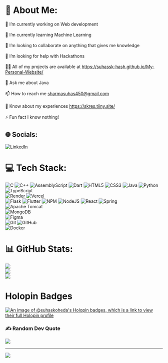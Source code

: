 # 💫 About Me:
🔭 I’m currently working on Web development<br><br>🌱 I’m currently learning Machine Learning<br><br>👯 I’m looking to collaborate on anything that gives me knowledge<br><br>🤝 I’m looking for help with Hackathons<br><br>👨‍💻 All of my projects are available at https://suhassk-hash.github.io/My-Personal-Website/<br><br>💬 Ask me about Java<br><br>📫 How to reach me sharmasuhas450@gmail.com<br><br>📄 Know about my experiences https://skres.tiiny.site/<br><br>⚡ Fun fact I know nothing!


## 🌐 Socials:
[![LinkedIn](https://img.shields.io/badge/LinkedIn-%230077B5.svg?logo=linkedin&logoColor=white)](https://linkedin.com/in/https://www.linkedin.com/in/ssk450/) 

# 💻 Tech Stack:
![C](https://img.shields.io/badge/c-%2300599C.svg?style=plastic&logo=c&logoColor=white) 
![C++](https://img.shields.io/badge/c++-%2300599C.svg?style=plastic&logo=c%2B%2B&logoColor=white) 
![AssemblyScript](https://img.shields.io/badge/assembly%20script-%23000000.svg?style=plastic&logo=assemblyscript&logoColor=white) 
![Dart](https://img.shields.io/badge/dart-%230175C2.svg?style=plastic&logo=dart&logoColor=white)
![HTML5](https://img.shields.io/badge/html5-%23E34F26.svg?style=plastic&logo=html5&logoColor=white) 
![CSS3](https://img.shields.io/badge/css3-%231572B6.svg?style=plastic&logo=css3&logoColor=white) 
![Java](https://img.shields.io/badge/java-%23ED8B00.svg?style=plastic&logo=openjdk&logoColor=white) 
![Python](https://img.shields.io/badge/python-3670A0?style=plastic&logo=python&logoColor=ffdd54)
![TypeScript](https://img.shields.io/badge/typescript-%23007ACC.svg?style=plastic&logo=typescript&logoColor=white) <br>
![Render](https://img.shields.io/badge/Render-%46E3B7.svg?style=plastic&logo=render&logoColor=white) 
![Vercel](https://img.shields.io/badge/vercel-%23000000.svg?style=plastic&logo=vercel&logoColor=white)<br>
![Flask](https://img.shields.io/badge/flask-%23000.svg?style=plastic&logo=flask&logoColor=white)
![Flutter](https://img.shields.io/badge/Flutter-%2302569B.svg?style=plastic&logo=Flutter&logoColor=white)
![NPM](https://img.shields.io/badge/NPM-%23CB3837.svg?style=plastic&logo=npm&logoColor=white) 
![NodeJS](https://img.shields.io/badge/node.js-6DA55F?style=plastic&logo=node.js&logoColor=white)
![React](https://img.shields.io/badge/react-%2320232a.svg?style=plastic&logo=react&logoColor=%2361DAFB)
![Spring](https://img.shields.io/badge/spring-%236DB33F.svg?style=plastic&logo=spring&logoColor=white)<br>
![Apache Tomcat](https://img.shields.io/badge/apache%20tomcat-%23F8DC75.svg?style=plastic&logo=apache-tomcat&logoColor=black)<br>
![MongoDB](https://img.shields.io/badge/MongoDB-%234ea94b.svg?style=plastic&logo=mongodb&logoColor=white) <br>
![Figma](https://img.shields.io/badge/figma-%23F24E1E.svg?style=plastic&logo=figma&logoColor=white) <br>
![Git](https://img.shields.io/badge/git-%23F05033.svg?style=plastic&logo=git&logoColor=white)
![GitHub](https://img.shields.io/badge/github-%23121011.svg?style=plastic&logo=github&logoColor=white)<br>
![Docker](https://img.shields.io/badge/docker-%230db7ed.svg?style=plastic&logo=docker&logoColor=white)
# 📊 GitHub Stats:
![](https://github-readme-stats.vercel.app/api?username=suhas-koheda&theme=dark&hide_border=false&include_all_commits=true&count_private=false)<br/>
![](https://github-readme-streak-stats.herokuapp.com/?user=suhas-koheda&theme=dark&hide_border=false)<br/>
![](https://github-readme-stats.vercel.app/api/top-langs/?username=suhas-koheda&theme=dark&hide_border=false&include_all_commits=true&count_private=false&layout=compact)
# Holopin Badges
[![An image of @suhaskoheda's Holopin badges, which is a link to view their full Holopin profile](https://holopin.me/suhaskoheda)](https://holopin.io/@suhaskoheda)
### ✍️ Random Dev Quote
![](https://quotes-github-readme.vercel.app/api?type=horizontal&theme=radical)

---
[![](https://visitcount.itsvg.in/api?id=suhassk-hash&icon=0&color=0)](https://visitcount.itsvg.in)

<!-- Proudly created with GPRM ( https://gprm.itsvg.in ) -->
